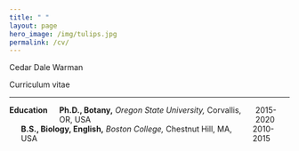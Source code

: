 ```yaml
---
title: " "
layout: page
hero_image: /img/tulips.jpg
permalink: /cv/
---
```


<div class="container is-max-desktop has-text-centered">
	<p class="title is-2">Cedar Dale Warman</p>
	<p class="subtitle is-4">Curriculum vitae</p>
	<hr>
</div>

<div class="container is-max-desktop has-text-centered">
	<div class="columns">
		<div class="columns">
			<div class="column is-2 has-text-left">
			<strong>Education</strong>	
			</div>
		</div>
		<div class="columns is-mobile is-centered">
			<div class="column is-9 has-text-left">
			<strong>Ph.D., Botany,</strong><i> Oregon State University,</i> Corvallis, OR, USA
			</div>
			<div class="column is-3 has-text-right">
			2015-2020	
			</div>
		</div>
	</div>
	<div class="columns is-centered">
		<div class="column is-2 has-text-left">
		</div>
		<div class="column is-8 has-text-left">
		<strong>B.S., Biology, English,</strong><i> Boston College,</i> Chestnut Hill, MA, USA
		</div>
		<div class="column is-2 has-text-right">
		2010-2015	
		</div>
	</div>
</div>
